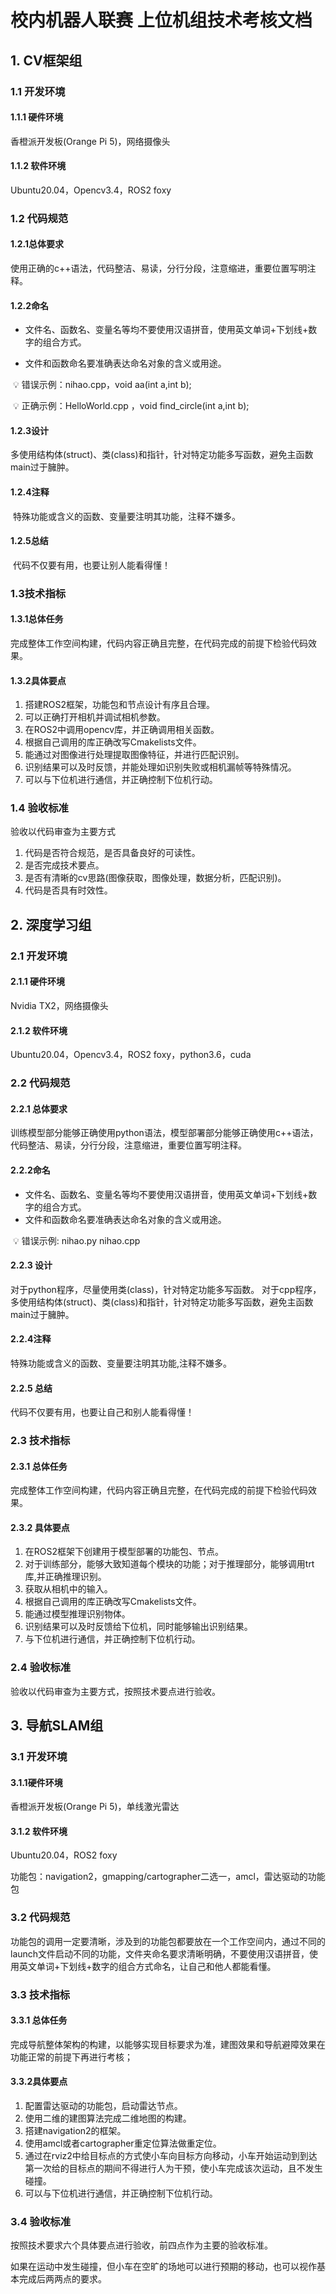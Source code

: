 # 校内机器人联赛 上位机组技术考核文档

## 1. CV框架组

### 1.1 开发环境

#### 1.1.1 硬件环境

香橙派开发板(Orange Pi 5)，网络摄像头

#### 1.1.2 软件环境

Ubuntu20.04，Opencv3.4，ROS2 foxy

### 1.2 代码规范

#### 1.2.1总体要求

  使用正确的c++语法，代码整洁、易读，分行分段，注意缩进，重要位置写明注释。

#### 1.2.2命名

- 文件名、函数名、变量名等均不要使用汉语拼音，使用英文单词+下划线+数字的组合方式。

- 文件和函数命名要准确表达命名对象的含义或用途。

​	💡	错误示例：nihao.cpp，void aa(int a,int b); 

​	💡	正确示例：HelloWorld.cpp ，void find_circle(int a,int b);

#### 1.2.3设计

​    多使用结构体(struct)、类(class)和指针，针对特定功能多写函数，避免主函数main过于臃肿。 

#### 1.2.4注释

​    特殊功能或含义的函数、变量要注明其功能，注释不嫌多。

#### 1.2.5总结

​    代码不仅要有用，也要让别人能看得懂！

### 1.3技术指标

#### 1.3.1总体任务

​    完成整体工作空间构建，代码内容正确且完整，在代码完成的前提下检验代码效果。

#### 1.3.2具体要点

1. 搭建ROS2框架，功能包和节点设计有序且合理。
2. 可以正确打开相机并调试相机参数。
3. 在ROS2中调用opencv库，并正确调用相关函数。
4. 根据自己调用的库正确改写Cmakelists文件。
5. 能通过对图像进行处理提取图像特征，并进行匹配识别。
6. 识别结果可以及时反馈，并能处理如识别失败或相机漏帧等特殊情况。
7. 可以与下位机进行通信，并正确控制下位机行动。

### 1.4 验收标准

验收以代码审查为主要方式

1. 代码是否符合规范，是否具备良好的可读性。
2. 是否完成技术要点。
3. 是否有清晰的cv思路(图像获取，图像处理，数据分析，匹配识别)。
4.  代码是否具有时效性。

## 2. 深度学习组

### 2.1 开发环境
#### 2.1.1 硬件环境

Nvidia TX2，网络摄像头

#### 2.1.2 软件环境

Ubuntu20.04，Opencv3.4，ROS2 foxy，python3.6，cuda 


### 2.2 代码规范
#### 2.2.1 总体要求
   训练模型部分能够正确使用python语法，模型部署部分能够正确使用c++语法，代码整洁、易读，分行分段，注意缩进，重要位置写明注释。


#### 2.2.2命名
- 文件名、函数名、变量名等均不要使用汉语拼音，使用英文单词+下划线+数字的组合方式。
- 文件和函数命名要准确表达命名对象的含义或用途。

​	💡	错误示例: nihao.py nihao.cpp
#### 2.2.3 设计
对于python程序，尽量使用类(class)，针对特定功能多写函数。
对于cpp程序，多使用结构体(struct)、类(class)和指针，针对特定功能多写函数，避免主函数main过于臃肿。
#### 2.2.4注释
特殊功能或含义的函数、变量要注明其功能,注释不嫌多。

#### 2.2.5 总结
代码不仅要有用，也要让自己和别人能看得懂！


### 2.3 技术指标
#### 2.3.1 总体任务
完成整体工作空间构建，代码内容正确且完整，在代码完成的前提下检验代码效果。
#### 2.3.2 具体要点

1. 在ROS2框架下创建用于模型部署的功能包、节点。
2. 对于训练部分，能够大致知道每个模块的功能；对于推理部分，能够调用trt库,并正确推理识别。
3. 获取从相机中的输入。
4. 根据自己调用的库正确改写Cmakelists文件。
5. 能通过模型推理识别物体。
6. 识别结果可以及时反馈给下位机，同时能够输出识别结果。
7. 与下位机进行通信，并正确控制下位机行动。

### 2.4 验收标准

验收以代码审查为主要方式，按照技术要点进行验收。

## 3. 导航SLAM组

### 3.1 开发环境

#### 3.1.1硬件环境

香橙派开发板(Orange Pi 5)，单线激光雷达

#### 3.1.2 软件环境

Ubuntu20.04，ROS2 foxy

功能包：navigation2，gmapping/cartographer二选一，amcl，雷达驱动的功能包

### 3.2 代码规范

功能包的调用一定要清晰，涉及到的功能包都要放在一个工作空间内，通过不同的launch文件启动不同的功能，文件夹命名要求清晰明确，不要使用汉语拼音，使用英文单词+下划线+数字的组合方式命名，让自己和他人都能看懂。

### 3.3 技术指标

#### 3.3.1 总体任务

完成导航整体架构的构建，以能够实现目标要求为准，建图效果和导航避障效果在功能正常的前提下再进行考核；

#### 3.3.2具体要点

1. 配置雷达驱动的功能包，启动雷达节点。
2. 使用二维的建图算法完成二维地图的构建。
3. 搭建navigation2的框架。
4. 使用amcl或者cartographer重定位算法做重定位。
5. 通过在rviz2中给目标点的方式使小车向目标方向移动，小车开始运动到到达第一次给的目标点的期间不得进行人为干预，使小车完成该次运动，且不发生碰撞。
6. 可以与下位机进行通信，并正确控制下位机行动。

### 3.4 验收标准

按照技术要求六个具体要点进行验收，前四点作为主要的验收标准。

如果在运动中发生碰撞，但小车在空旷的场地可以进行预期的移动，也可以视作基本完成后两两点的要求。

 

 

 
